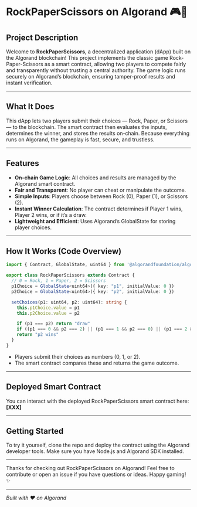 
# RockPaperScissors on Algorand 🎮🤖

## Project Description

Welcome to **RockPaperScissors**, a decentralized application (dApp) built on the Algorand blockchain! This project implements the classic game Rock-Paper-Scissors as a smart contract, allowing two players to compete fairly and transparently without trusting a central authority. The game logic runs securely on Algorand’s blockchain, ensuring tamper-proof results and instant verification.

---

## What It Does

This dApp lets two players submit their choices — Rock, Paper, or Scissors — to the blockchain. The smart contract then evaluates the inputs, determines the winner, and stores the results on-chain. Because everything runs on Algorand, the gameplay is fast, secure, and trustless.

---

## Features

- **On-chain Game Logic**: All choices and results are managed by the Algorand smart contract.
- **Fair and Transparent**: No player can cheat or manipulate the outcome.
- **Simple Inputs**: Players choose between Rock (0), Paper (1), or Scissors (2).
- **Instant Winner Calculation**: The contract determines if Player 1 wins, Player 2 wins, or if it’s a draw.
- **Lightweight and Efficient**: Uses Algorand’s GlobalState for storing player choices.

---

## How It Works (Code Overview)

```typescript
import { Contract, GlobalState, uint64 } from '@algorandfoundation/algorand-typescript'

export class RockPaperScissors extends Contract {
  // 0 = Rock, 1 = Paper, 2 = Scissors
  p1Choice = GlobalState<uint64>({ key: "p1", initialValue: 0 })
  p2Choice = GlobalState<uint64>({ key: "p2", initialValue: 0 })

  setChoices(p1: uint64, p2: uint64): string {
    this.p1Choice.value = p1
    this.p2Choice.value = p2

    if (p1 === p2) return "draw"
    if ((p1 === 0 && p2 === 2) || (p1 === 1 && p2 === 0) || (p1 === 2 && p2 === 1)) return "p1 wins"
    return "p2 wins"
  }
}
````

* Players submit their choices as numbers (0, 1, or 2).
* The smart contract compares these and returns the game outcome.

---

## Deployed Smart Contract

You can interact with the deployed RockPaperScissors smart contract here:
**\[XXX]**

---

## Getting Started

To try it yourself, clone the repo and deploy the contract using the Algorand developer tools. Make sure you have Node.js and Algorand SDK installed.

---

Thanks for checking out RockPaperScissors on Algorand! Feel free to contribute or open an issue if you have questions or ideas.
Happy gaming! ✨

---

*Built with ❤️ on Algorand*

```


```
